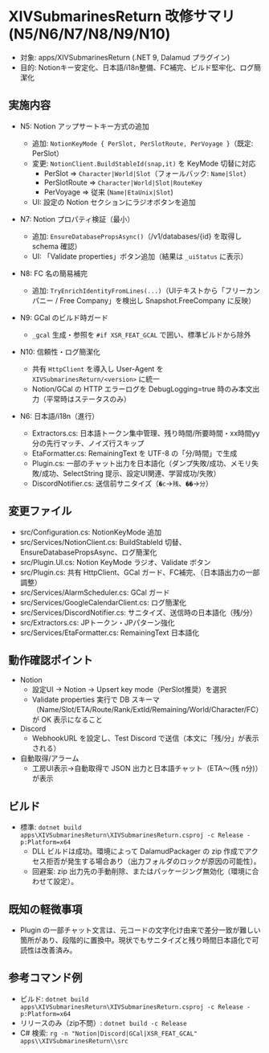 # XIVSubmarinesReturn 改修サマリ (N5/N6/N7/N8/N9/N10)

- 対象: apps/XIVSubmarinesReturn (.NET 9, Dalamud プラグイン)
- 目的: Notionキー安定化、日本語/i18n整備、FC補完、ビルド堅牢化、ログ簡潔化

## 実施内容

- N5: Notion アップサートキー方式の追加
  - 追加: `NotionKeyMode { PerSlot, PerSlotRoute, PerVoyage }`（既定: PerSlot）
  - 変更: `NotionClient.BuildStableId(snap,it)` を KeyMode 切替に対応
    - PerSlot => `Character|World|Slot`（フォールバック: `Name|Slot`）
    - PerSlotRoute => `Character|World|Slot|RouteKey`
    - PerVoyage => 従来 (`Name|EtaUnix|Slot`)
  - UI: 設定の Notion セクションにラジオボタンを追加

- N7: Notion プロパティ検証（最小）
  - 追加: `EnsureDatabasePropsAsync()`（/v1/databases/{id} を取得し schema 確認）
  - UI: 「Validate properties」ボタン追加（結果は `_uiStatus` に表示）

- N8: FC 名の簡易補完
  - 追加: `TryEnrichIdentityFromLines(...)`（UIテキストから「フリーカンパニー / Free Company」を検出し Snapshot.FreeCompany に反映）

- N9: GCal のビルド時ガード
  - `_gcal` 生成・参照を `#if XSR_FEAT_GCAL` で囲い、標準ビルドから除外

- N10: 信頼性・ログ簡潔化
  - 共有 `HttpClient` を導入し User-Agent を `XIVSubmarinesReturn/<version>` に統一
  - Notion/GCal の HTTP エラーログを DebugLogging=true 時のみ本文出力（平常時はステータスのみ）

- N6: 日本語/i18n（進行）
  - Extractors.cs: 日本語トークン集中管理、残り時間/所要時間・xx時間yy分の先行マッチ、ノイズ行スキップ
  - EtaFormatter.cs: RemainingText を UTF-8 の「分/時間」で生成
  - Plugin.cs: 一部のチャット出力を日本語化（ダンプ失敗/成功、メモリ失敗/成功、SelectString 提示、設定UI関連、学習成功/失敗）
  - DiscordNotifier.cs: 送信前サニタイズ（`�c`→`残`、`��`→`分`）

## 変更ファイル
- src/Configuration.cs: NotionKeyMode 追加
- src/Services/NotionClient.cs: BuildStableId 切替、EnsureDatabasePropsAsync、ログ簡潔化
- src/Plugin.UI.cs: Notion KeyMode ラジオ、Validate ボタン
- src/Plugin.cs: 共有 HttpClient、GCal ガード、FC補完、（日本語出力の一部調整）
- src/Services/AlarmScheduler.cs: GCal ガード
- src/Services/GoogleCalendarClient.cs: ログ簡潔化
- src/Services/DiscordNotifier.cs: サニタイズ、送信時の日本語化（残/分）
- src/Extractors.cs: JPトークン・JPパターン強化
- src/Services/EtaFormatter.cs: RemainingText 日本語化

## 動作確認ポイント
- Notion
  - 設定UI → Notion → Upsert key mode（PerSlot推奨）を選択
  - Validate properties 実行で DB スキーマ（Name/Slot/ETA/Route/Rank/ExtId/Remaining/World/Character/FC）が OK 表示になること
- Discord
  - WebhookURL を設定し、Test Discord で送信（本文に「残/分」が表示される）
- 自動取得/アラーム
  - 工房UI表示→自動取得で JSON 出力と日本語チャット（ETA〜(残 n分)）が表示

## ビルド
- 標準: `dotnet build apps\XIVSubmarinesReturn\XIVSubmarinesReturn.csproj -c Release -p:Platform=x64`
  - DLL ビルドは成功。環境によって DalamudPackager の zip 作成でアクセス拒否が発生する場合あり（出力フォルダのロックが原因の可能性）。
  - 回避案: zip 出力先の手動削除、またはパッケージング無効化（環境に合わせて設定）。

## 既知の軽微事項
- Plugin の一部チャット文言は、元コードの文字化け由来で差分一致が難しい箇所があり、段階的に置換中。現状でもサニタイズと残り時間日本語化で可読性は改善済み。

## 参考コマンド例
- ビルド: `dotnet build apps\XIVSubmarinesReturn\XIVSubmarinesReturn.csproj -c Release -p:Platform=x64`
- リリースのみ（zip不問）: `dotnet build -c Release`
- C# 検索: `rg -n "Notion|Discord|GCal|XSR_FEAT_GCAL" apps\\XIVSubmarinesReturn\\src`

